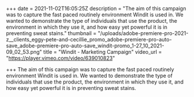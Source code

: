 +++
date = 2021-11-02T16:05:25Z
description = "The aim of this campaign was to capture the fast paced routinely environment Windit is used in. We wanted to demonstrate the type of individuals that use the product, the environment in which they use it, and how easy yet powerful it is in preventing sweat stains."
thumbnail = "/uploads/adobe-premiere-pro-2021-z__clients_eggy-pete-and-cecillie_promo_adobe-premiere-pro-auto-save_adobe-premiere-pro-auto-save_windit-promo_1-27_10_2021-09_02_53.png"
title = "Windit - Marketing Campaign"
video_url = "https://player.vimeo.com/video/639010823"

+++
The aim of this campaign was to capture the fast paced routinely environment Windit is used in. We wanted to demonstrate the type of individuals that use the product, the environment in which they use it, and how easy yet powerful it is in preventing sweat stains.
